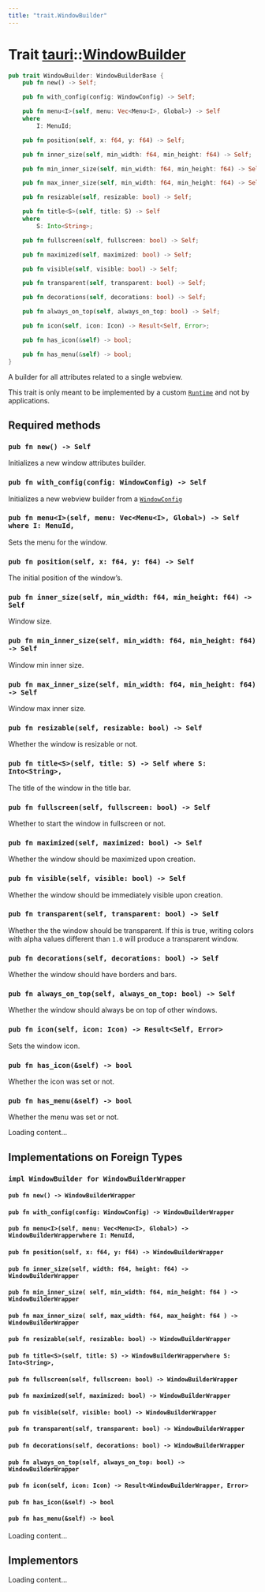 ```yaml
---
title: "trait.WindowBuilder"
---
```


# Trait [tauri](/docs/api/rust/tauri/index.html)::​[WindowBuilder](/docs/api/rust/tauri/)

```rs
pub trait WindowBuilder: WindowBuilderBase {
    pub fn new() -> Self;

    pub fn with_config(config: WindowConfig) -> Self;

    pub fn menu<I>(self, menu: Vec<Menu<I>, Global>) -> Self
    where
        I: MenuId;

    pub fn position(self, x: f64, y: f64) -> Self;

    pub fn inner_size(self, min_width: f64, min_height: f64) -> Self;

    pub fn min_inner_size(self, min_width: f64, min_height: f64) -> Self;

    pub fn max_inner_size(self, min_width: f64, min_height: f64) -> Self;

    pub fn resizable(self, resizable: bool) -> Self;

    pub fn title<S>(self, title: S) -> Self
    where
        S: Into<String>;

    pub fn fullscreen(self, fullscreen: bool) -> Self;

    pub fn maximized(self, maximized: bool) -> Self;

    pub fn visible(self, visible: bool) -> Self;

    pub fn transparent(self, transparent: bool) -> Self;

    pub fn decorations(self, decorations: bool) -> Self;

    pub fn always_on_top(self, always_on_top: bool) -> Self;

    pub fn icon(self, icon: Icon) -> Result<Self, Error>;

    pub fn has_icon(&self) -> bool;

    pub fn has_menu(&self) -> bool;
}
```

A builder for all attributes related to a single webview.

This trait is only meant to be implemented by a custom [`Runtime`](/docs/api/rust/tauri/../tauri_runtime/trait.Runtime.html) and not by applications.

## Required methods

### `pub fn new() -> Self`

Initializes a new window attributes builder.

### `pub fn with_config(config: WindowConfig) -> Self`

Initializes a new webview builder from a [`WindowConfig`](/docs/api/rust/tauri/../tauri/api/config/struct.WindowConfig.html "WindowConfig")

### `pub fn menu<I>(self, menu: Vec<Menu<I>, Global>) -> Self where I: MenuId,`

Sets the menu for the window.

### `pub fn position(self, x: f64, y: f64) -> Self`

The initial position of the window’s.

### `pub fn inner_size(self, min_width: f64, min_height: f64) -> Self`

Window size.

### `pub fn min_inner_size(self, min_width: f64, min_height: f64) -> Self`

Window min inner size.

### `pub fn max_inner_size(self, min_width: f64, min_height: f64) -> Self`

Window max inner size.

### `pub fn resizable(self, resizable: bool) -> Self`

Whether the window is resizable or not.

### `pub fn title<S>(self, title: S) -> Self where S: Into<String>,`

The title of the window in the title bar.

### `pub fn fullscreen(self, fullscreen: bool) -> Self`

Whether to start the window in fullscreen or not.

### `pub fn maximized(self, maximized: bool) -> Self`

Whether the window should be maximized upon creation.

### `pub fn visible(self, visible: bool) -> Self`

Whether the window should be immediately visible upon creation.

### `pub fn transparent(self, transparent: bool) -> Self`

Whether the the window should be transparent. If this is true, writing colors with alpha values different than `1.0` will produce a transparent window.

### `pub fn decorations(self, decorations: bool) -> Self`

Whether the window should have borders and bars.

### `pub fn always_on_top(self, always_on_top: bool) -> Self`

Whether the window should always be on top of other windows.

### `pub fn icon(self, icon: Icon) -> Result<Self, Error>`

Sets the window icon.

### `pub fn has_icon(&self) -> bool`

Whether the icon was set or not.

### `pub fn has_menu(&self) -> bool`

Whether the menu was set or not.

Loading content...

## Implementations on Foreign Types

### `impl WindowBuilder for WindowBuilderWrapper`

#### `pub fn new() -> WindowBuilderWrapper`

#### `pub fn with_config(config: WindowConfig) -> WindowBuilderWrapper`

#### `pub fn menu<I>(self, menu: Vec<Menu<I>, Global>) -> WindowBuilderWrapperwhere I: MenuId,`

#### `pub fn position(self, x: f64, y: f64) -> WindowBuilderWrapper`

#### `pub fn inner_size(self, width: f64, height: f64) -> WindowBuilderWrapper`

#### `pub fn min_inner_size( self, min_width: f64, min_height: f64 ) -> WindowBuilderWrapper`

#### `pub fn max_inner_size( self, max_width: f64, max_height: f64 ) -> WindowBuilderWrapper`

#### `pub fn resizable(self, resizable: bool) -> WindowBuilderWrapper`

#### `pub fn title<S>(self, title: S) -> WindowBuilderWrapperwhere S: Into<String>,`

#### `pub fn fullscreen(self, fullscreen: bool) -> WindowBuilderWrapper`

#### `pub fn maximized(self, maximized: bool) -> WindowBuilderWrapper`

#### `pub fn visible(self, visible: bool) -> WindowBuilderWrapper`

#### `pub fn transparent(self, transparent: bool) -> WindowBuilderWrapper`

#### `pub fn decorations(self, decorations: bool) -> WindowBuilderWrapper`

#### `pub fn always_on_top(self, always_on_top: bool) -> WindowBuilderWrapper`

#### `pub fn icon(self, icon: Icon) -> Result<WindowBuilderWrapper, Error>`

#### `pub fn has_icon(&self) -> bool`

#### `pub fn has_menu(&self) -> bool`

Loading content...

## Implementors

Loading content...

